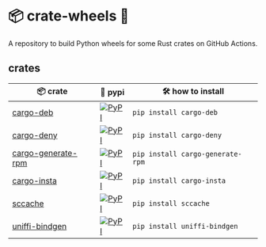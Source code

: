 # 📦 crate-wheels 🎡

A repository to build Python wheels for some Rust crates on GitHub Actions.

## crates

| 📦 crate              | 🎡 pypi                                                                                                       | 🛠️ how to install                 |
| -------------------- | ------------------------------------------------------------------------------------------------------------ | -------------------------------- |
| [cargo-deb]          | [![PyPI](https://img.shields.io/pypi/v/cargo-deb.svg)](https://pypi.org/project/cargo-deb)                   | `pip install cargo-deb`          |
| [cargo-deny]         | [![PyPI](https://img.shields.io/pypi/v/cargo-deny.svg)](https://pypi.org/project/cargo-deny)                 | `pip install cargo-deny`         |
| [cargo-generate-rpm] | [![PyPI](https://img.shields.io/pypi/v/cargo-generate-rpm.svg)](https://pypi.org/project/cargo-generate-rpm) | `pip install cargo-generate-rpm` |
| [cargo-insta]        | [![PyPI](https://img.shields.io/pypi/v/cargo-insta.svg)](https://pypi.org/project/cargo-insta)               | `pip install cargo-insta`        |
| [sccache]            | [![PyPI](https://img.shields.io/pypi/v/sccache.svg)](https://pypi.org/project/sccache)                       | `pip install sccache`            |
| [uniffi-bindgen]     | [![PyPI](https://img.shields.io/pypi/v/uniffi-bindgen.svg)](https://pypi.org/project/uniffi-bindgen)         | `pip install uniffi-bindgen`     |

[cargo-deb]: https://github.com/kornelski/cargo-deb
[cargo-deny]: https://github.com/EmbarkStudios/cargo-deny
[cargo-generate-rpm]: https://github.com/cat-in-136/cargo-generate-rpm
[cargo-insta]: https://github.com/mitsuhiko/insta/tree/master/cargo-insta
[sccache]: https://github.com/mozilla/sccache
[uniffi-bindgen]: https://github.com/mozilla/uniffi-rs/tree/main/uniffi_bindgen
